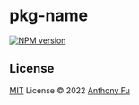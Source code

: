 # pkg-name

[![NPM version](https://img.shields.io/npm/v/pkg-name?color=a1b858&label=)](https://www.npmjs.com/package/pkg-name)
## License

[MIT](./LICENSE) License © 2022 [Anthony Fu](https://github.com/antfu)
